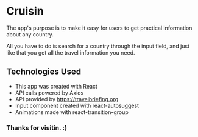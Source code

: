 # Cruisin


The app's purpose is to make it easy for users to get practical information about any country.

All you have to do is search for a country through the input field, and just like that you get all the travel information you need.


## Technologies Used
- This app was created with React
- API calls powered by Axios
- API provided by https://travelbriefing.org
- Input component created with react-autosuggest
- Animations made with react-transition-group



### Thanks for visitin. :)


